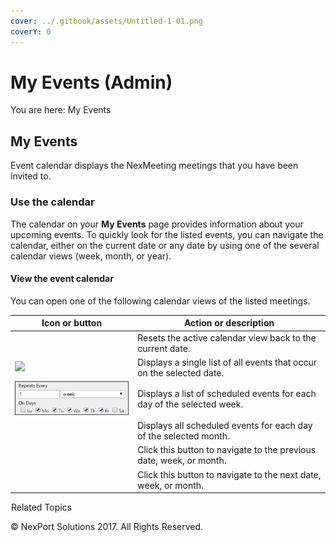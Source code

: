```yaml
---
cover: ../.gitbook/assets/Untitled-1-01.png
coverY: 0
---
```


# My Events (Admin)

You are here: My Events

## My Events <a href="#kanchor8" id="kanchor8"></a>

Event calendar displays the NexMeeting meetings that you have been invited to.

### Use the calendar

The calendar on your **My Events** page provides information about your upcoming events. To quickly look for the listed events, you can navigate the calendar, either on the current date or any date by using one of the several calendar views (week, month, or year).

&#x20;

#### View the event calendar

You can open one of the following calendar views of the listed meetings.

&#x20;

| Icon or button                                                                                                                                              | Action or description                                                  |
| ----------------------------------------------------------------------------------------------------------------------------------------------------------- | ---------------------------------------------------------------------- |
| <img src="https://www.nexportcampus.com/Content/Guides/aweb/Content/Resources/Images/Common_Screens_Icons/Today.png" alt="" data-size="original">           | Resets the active calendar view back to the current date.              |
| ![](/.gitbook/assets/Day.png)                                              | Displays a single list of all events that occur on the selected date.  |
| ![](/.gitbook/assets/Week.png)                                             | Displays a list of scheduled events for each day of the selected week. |
| <img src="https://www.nexportcampus.com/Content/Guides/aweb/Content/Resources/Images/Common_Screens_Icons/Month.png" alt="" data-size="original">           | Displays all scheduled events for each day of the selected month.      |
| <img src="https://www.nexportcampus.com/Content/Guides/aweb/Content/Resources/Images/Common_Screens_Icons/Previous_button.png" alt="" data-size="original"> | Click this button to navigate to the previous date, week, or month.    |
| <img src="https://www.nexportcampus.com/Content/Guides/aweb/Content/Resources/Images/Common_Screens_Icons/Next_button.png" alt="" data-size="original">     | Click this button to navigate to the next date, week, or month.        |

&#x20;

![Related Topics Link Icon](/.gitbook/assets/void.png)Related Topics

&#x20;

© NexPort Solutions 2017. All Rights Reserved.

